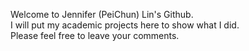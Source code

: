 Welcome to Jennifer (PeiChun) Lin's Github. <br/>
I will put my academic projects here to show what I did. <br/>
Please feel free to leave your comments. <br/>

